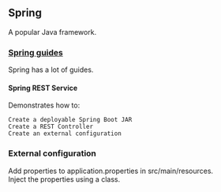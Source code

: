 ## Spring

A popular Java framework.  

### [Spring guides](https://spring.io/guides)

Spring has a lot of guides.  

#### Spring REST Service

Demonstrates how to:  
```
Create a deployable Spring Boot JAR
Create a REST Controller
Create an external configuration
```

### External configuration

Add properties to application.properties in src/main/resources.  
Inject the properties using a class.  